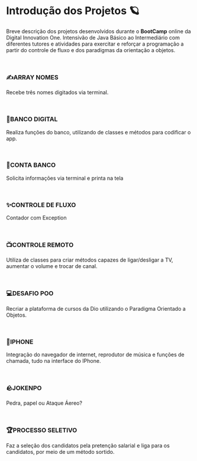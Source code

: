 <h1>Introdução dos Projetos 🪐</h1>
<p>Breve descrição dos projetos desenvolvidos durante o <strong>BootCamp</strong> online da Digital Innovation One. Intensivão de Java Básico ao Intermediário com diferentes tutores e atividades para exercitar e reforçar a programação a partir do controle de fluxo e dos paradigmas da orientação a objetos.</p>

<!-- 

@autor    Chrystian Calgaro
@version  1.0
@since    fev. 2023

-->

<br>
<h3>✍️ARRAY NOMES</h3>
<p>Recebe três nomes digitados via terminal.</p>
<br>

<h3>💸BANCO DIGITAL</h3>
<p>Realiza funções do banco, utilizando de classes e métodos para codificar o app.</p>
<br>

<h3>🏦CONTA BANCO</h3>
<p>Solicita informações via terminal e printa na tela</p>
<br>

<h3>✨CONTROLE DE FLUXO</h3>
<p>Contador com Exception</p>
<br>

<h3>📺CONTROLE REMOTO</h3>
<p>Utiliza de classes para criar métodos capazes de ligar/desligar a TV, aumentar o volume e trocar de canal.</p>
<br>

<h3>💻DESAFIO POO</h3>
<p>Recriar a plataforma de cursos da Dio utilizando o Paradigma Orientado a Objetos.</p>
<br>

<h3>📱IPHONE</h3>
<p>Integração do navegador de internet, reprodutor de música e funções de chamada, tudo na interface do IPhone.</p>
<br>

<h3>🪨JOKENPO</h3>
<p>Pedra, papel ou Ataque Áereo?</p>
<br>

<h3>🏆PROCESSO SELETIVO</h3>
<p>Faz a seleção dos candidatos pela pretenção salarial e liga para os candidatos, por meio de um método sortido.</p>